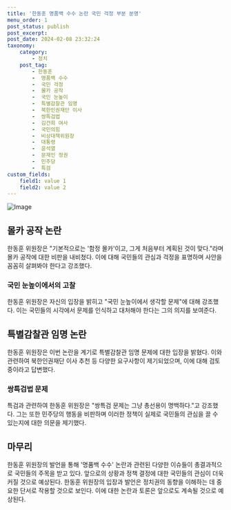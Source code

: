 ```yaml
---
title: '한동훈 명품백 수수 논란 국민 걱정 부분 분명'
menu_order: 1
post_status: publish
post_excerpt: 
post_date: 2024-02-08 23:32:24
taxonomy:
    category:
        - 정치
    post_tag:
        - 한동훈
        -  명품백 수수
        -  국민 걱정
        -  몰카 공작
        -  국민 눈높이
        -  특별감찰관 임명
        -  북한인권재단 이사
        -  쌍특검법
        -  김건희 여사
        -  국민의힘
        -  비상대책위원장
        -  대통령
        -  윤석열
        -  문재인 정권
        -  민주당
        -  특검
custom_fields:
    field1: value 1
    field2: value 2
---
```


![Image](https://imgnews.pstatic.net/image/015/2024/02/07/0004946247_001_20240207121501009.jpg?type=w647)

## 몰카 공작 논란
한동훈 위원장은 "기본적으로는 '함정 몰카'이고, 그게 처음부터 계획된 것이 맞다."라며 몰카 공작에 대한 비판을 내비쳤다. 이에 대해 국민들의 관심과 걱정을 표명하며 사안을 꼼꼼히 살펴봐야 한다고 강조했다.
### 국민 눈높이에서의 고찰
한동훈 위원장은 자신의 입장을 밝히고 "국민 눈높이에서 생각할 문제"에 대해 강조했다. 이는 국민들의 시각에서 문제를 인식하고 대처해야 한다는 그의 의지를 보여준다.
## 특별감찰관 임명 논란
한동훈 위원장은 이번 논란을 계기로 특별감찰관 임명 문제에 대한 입장을 밝혔다. 이와 관련하여 북한인권재단 이사 추천 등 다양한 요구사항이 제기되었으며, 이에 대해 검토 중이라고 답변했다.
### 쌍특검법 문제
특검과 관련하여 한동훈 위원장은 "쌍특검 문제는 그냥 총선용이 명백하다."고 강조했다. 그는 또한 민주당의 행동을 비판하며 이러한 정책이 실제로 국민들의 관심을 끌 수 있는지에 대한 의문을 제기했다.
## 마무리
한동훈 위원장의 발언을 통해 '명품백 수수' 논란과 관련된 다양한 이슈들이 총결과적으로 국민들의 주목을 받고 있다. 앞으로의 상황과 정책 결정에 대한 국민들의 관심이 더욱 커질 것으로 예상된다. 한동훈 위원장의 입장과 발언은 정치권의 동향을 이해하는 데 중요한 단서로 작용할 것으로 보인다. 이에 대한 논란과 토론은 앞으로도 계속될 것으로 예상된다.
